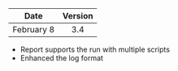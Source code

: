 | Date          | Version       |
| ------------- |:-------------:|
| February 8    | 3.4           |

* Report supports the run with multiple scripts
* Enhanced the log format